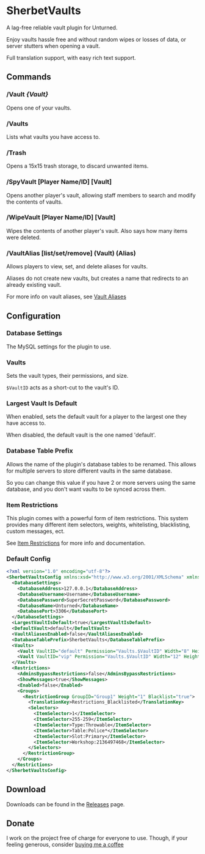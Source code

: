 # SherbetVaults
A lag-free reliable vault plugin for Unturned. 

Enjoy vaults hassle free and without random wipes or losses of data, or server stutters when opening a vault.

Full translation support, with easy rich text support.

## Commands
### /Vault *{Vault}*
Opens one of your vaults.

### /Vaults
Lists what vaults you have access to.

### /Trash
Opens a 15x15 trash storage, to discard unwanted items.

### /SpyVault [Player Name/ID] [Vault]
Opens another player's vault, allowing staff members to search and modify the contents of vaults.

### /WipeVault [Player Name/ID] [Vault]
Wipes the contents of another player's vault. Also says how many items were deleted.

### /VaultAlias [list/set/remove] (Vault) (Alias)
Allows players to view, set, and delete aliases for vaults.

Aliases do not create new vaults, but creates a name that redirects to an already existing vault.

For more info on vault aliases, see <a href="https://github.com/ShimmyMySherbet/SherbetVaults/blob/master/VaultAliases.md">Vault Aliases</a>

## Configuration

### Database Settings
The MySQL settings for the plugin to use.

### Vaults
Sets the vault types, their permissions, and size.

`$VaultID` acts as a short-cut to the vault's ID.

### Largest Vault Is Default
When enabled, sets the default vault for a player to the largest one they have access to.

When disabled, the default vault is the one named 'default'.

### Database Table Prefix
Allows the name of the plugin's database tables to be renamed. This allows for multiple servers to store different vaults in the same database.

So you can change this value if you have 2 or more servers using the same database, and you don't want vaults to be synced across them.

### Item Restrictions
This plugin comes with a powerful form of item restrictions. This system provides many different item selectors, weights, whitelisting, blacklisting, custom messages, ect.

See <a href="https://github.com/ShimmyMySherbet/SherbetVaults/blob/master/ItemRestrictions.md">Item Restrictions</a> for more info and documentation.

### Default Config
```xml
<?xml version="1.0" encoding="utf-8"?>
<SherbetVaultsConfig xmlns:xsd="http://www.w3.org/2001/XMLSchema" xmlns:xsi="http://www.w3.org/2001/XMLSchema-instance">
  <DatabaseSettings>
    <DatabaseAddress>127.0.0.1</DatabaseAddress>
    <DatabaseUsername>Username</DatabaseUsername>
    <DatabasePassword>SuperSecretPassword</DatabasePassword>
    <DatabaseName>Unturned</DatabaseName>
    <DatabasePort>3306</DatabasePort>
  </DatabaseSettings>
  <LargestVaultIsDefault>true</LargestVaultIsDefault>
  <DefaultVault>default</DefaultVault>
  <VaultAliasesEnabled>false</VaultAliasesEnabled>
  <DatabaseTablePrefix>SherbetVaults</DatabaseTablePrefix>
  <Vaults>
    <Vault VaultID="default" Permission="Vaults.$VaultID" Width="8" Height="8" />
    <Vault VaultID="vip" Permission="Vaults.$VaultID" Width="12" Height="12" />
  </Vaults>
  <Restrictions>
    <AdminsBypassRestrictions>false</AdminsBypassRestrictions>
    <ShowMessages>true</ShowMessages>
    <Enabled>false</Enabled>
    <Groups>
      <RestrictionGroup GroupID="Group1" Weight="1" Blacklist="true">
        <TranslationKey>Restrictions_Blacklisted</TranslationKey>
        <Selectors>
          <ItemSelector>1</ItemSelector>
          <ItemSelector>255-259</ItemSelector>
          <ItemSelector>Type:Throwable</ItemSelector>
          <ItemSelector>Table:Police*</ItemSelector>
          <ItemSelector>Slot:Primary</ItemSelector>
          <ItemSelector>Workshop:2136497468</ItemSelector>
        </Selectors>
      </RestrictionGroup>
    </Groups>
  </Restrictions>
</SherbetVaultsConfig>
```

## Download
Downloads can be found in the <a href="https://github.com/ShimmyMySherbet/SherbetVaults/releases/">Releases</a> page.

## Donate
I work on the project free of charge for everyone to use. Though, if your feeling generous, consider <a href="https://ko-fi.com/ShimmyMySherbet">buying me a coffee</a>

